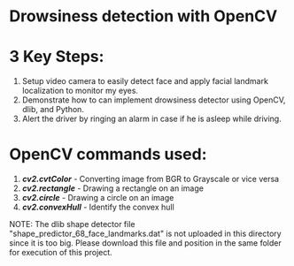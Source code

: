 # Drowsiness detection with OpenCV

# 3 Key Steps:
1) Setup video camera to easily detect face and apply facial landmark localization to monitor my eyes.
2) Demonstrate how to can implement drowsiness detector using OpenCV, dlib, and Python.
3) Alert the driver by ringing an alarm in case if he is asleep while driving.

# OpenCV commands used:
1) ***cv2.cvtColor*** - Converting image from BGR to Grayscale or vice versa
2) ***cv2.rectangle*** - Drawing a rectangle on an image
3) ***cv2.circle*** - Drawing a circle on an image
4) ***cv2.convexHull*** - Identify the convex hull 

NOTE: The dlib shape detector file "shape_predictor_68_face_landmarks.dat" is not uploaded in this directory since it is too big. Please download this file and position in the same folder for execution of this project.
